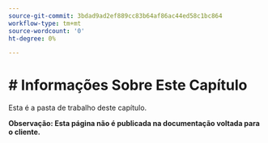 ```yaml
---
source-git-commit: 3bdad9ad2ef889cc83b64af86ac44ed58c1bc864
workflow-type: tm+mt
source-wordcount: '0'
ht-degree: 0%

---
```

# # Informações Sobre Este Capítulo

Esta é a pasta de trabalho deste capítulo.

**Observação: Esta página não é publicada na documentação voltada para o cliente.**
